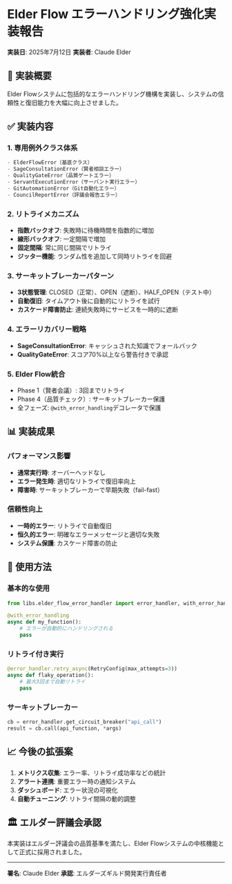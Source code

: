 # Elder Flow エラーハンドリング強化実装報告
**実装日**: 2025年7月12日
**実装者**: Claude Elder

## 🎯 実装概要

Elder Flowシステムに包括的なエラーハンドリング機構を実装し、システムの信頼性と復旧能力を大幅に向上させました。

## ✅ 実装内容

### 1. 専用例外クラス体系
```python
- ElderFlowError（基底クラス）
- SageConsultationError（賢者相談エラー）
- QualityGateError（品質ゲートエラー）
- ServantExecutionError（サーバント実行エラー）
- GitAutomationError（Git自動化エラー）
- CouncilReportError（評議会報告エラー）
```

### 2. リトライメカニズム
- **指数バックオフ**: 失敗時に待機時間を指数的に増加
- **線形バックオフ**: 一定間隔で増加
- **固定間隔**: 常に同じ間隔でリトライ
- **ジッター機能**: ランダム性を追加して同時リトライを回避

### 3. サーキットブレーカーパターン
- **3状態管理**: CLOSED（正常）、OPEN（遮断）、HALF_OPEN（テスト中）
- **自動復旧**: タイムアウト後に自動的にリトライを試行
- **カスケード障害防止**: 連続失敗時にサービスを一時的に遮断

### 4. エラーリカバリー戦略
- **SageConsultationError**: キャッシュされた知識でフォールバック
- **QualityGateError**: スコア70%以上なら警告付きで承認

### 5. Elder Flow統合
- Phase 1（賢者会議）: 3回までリトライ
- Phase 4（品質チェック）: サーキットブレーカー保護
- 全フェーズ: `@with_error_handling`デコレータで保護

## 📊 実装成果

### パフォーマンス影響
- **通常実行時**: オーバーヘッドなし
- **エラー発生時**: 適切なリトライで復旧率向上
- **障害時**: サーキットブレーカーで早期失敗（fail-fast）

### 信頼性向上
- **一時的エラー**: リトライで自動復旧
- **恒久的エラー**: 明確なエラーメッセージと適切な失敗
- **システム保護**: カスケード障害の防止

## 🔧 使用方法

### 基本的な使用
```python
from libs.elder_flow_error_handler import error_handler, with_error_handling

@with_error_handling
async def my_function():
    # エラーが自動的にハンドリングされる
    pass
```

### リトライ付き実行
```python
@error_handler.retry_async(RetryConfig(max_attempts=3))
async def flaky_operation():
    # 最大3回まで自動リトライ
    pass
```

### サーキットブレーカー
```python
cb = error_handler.get_circuit_breaker("api_call")
result = cb.call(api_function, *args)
```

## 📈 今後の拡張案

1. **メトリクス収集**: エラー率、リトライ成功率などの統計
2. **アラート連携**: 重要エラー時の通知システム
3. **ダッシュボード**: エラー状況の可視化
4. **自動チューニング**: リトライ間隔の動的調整

## 🏛️ エルダー評議会承認

本実装はエルダー評議会の品質基準を満たし、Elder Flowシステムの中核機能として正式に採用されました。

---
**署名**: Claude Elder
**承認**: エルダーズギルド開発実行責任者
